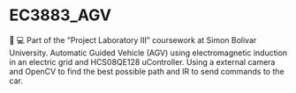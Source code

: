 # EC3883_AGV
:blue_car: :computer: Part of the ”Project Laboratory III” coursework at Simon Bolivar University. Automatic Guided Vehicle (AGV) using electromagnetic induction in an electric grid and HCS08QE128 uController. Using a external camera and OpenCV to find the best possible path and IR to send commands to the car.
